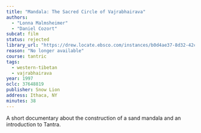 ```yaml
---
title: "Mandala: The Sacred Circle of Vajrabhairava"
authors:
  - "Lonna Malmsheimer"
  - "Daniel Cozort"
subcat: film
status: rejected
library_url: "https://drew.locate.ebsco.com/instances/b0d4ae37-8d32-42ce-beda-c61dde93fcd5"
reason: "No longer available"
course: tantric
tags:
  - western-tibetan
  - vajrabhairava
year: 1997
oclc: 37648819
publisher: Snow Lion
address: Ithaca, NY
minutes: 38
---
```


A short documentary about the construction of a sand mandala and an introduction to Tantra.
